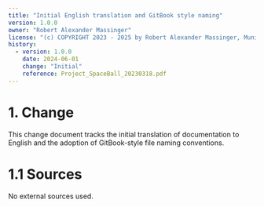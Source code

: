 ```yaml
---
title: "Initial English translation and GitBook style naming"
version: 1.0.0
owner: "Robert Alexander Massinger"
license: "(c) COPYRIGHT 2023 - 2025 by Robert Alexander Massinger, Munich, Germany. ALL RIGHTS RESERVED."
history:
  - version: 1.0.0
    date: 2024-06-01
    change: "Initial"
    reference: Project_SpaceBall_20230318.pdf
---
```


# 1. Change
This change document tracks the initial translation of documentation to English and the adoption of GitBook-style file naming conventions.

# 1.1 Sources

No external sources used.
